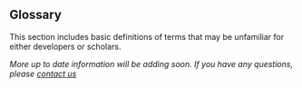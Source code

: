 Glossary
---

This section includes basic definitions of terms that may be unfamiliar for either developers or scholars.



*More up to date information will be adding soon. If you have any questions, please [contact us]( https://mediasuite.clariah.nl/contact )*